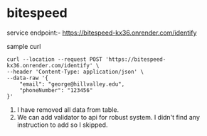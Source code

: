 # bitespeed

service endpoint:- https://bitespeed-kx36.onrender.com/identify

sample curl
```
curl --location --request POST 'https://bitespeed-kx36.onrender.com/identify' \
--header 'Content-Type: application/json' \
--data-raw '{
    "email": "george@hillvalley.edu",
    "phoneNumber": "123456"
}'
```

1. I have removed all data from table.
2. We can add validator to api for robust system. I didn't find any instruction to add so I skipped.
